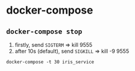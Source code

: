 # docker-compose

## `docker-compose stop`

1. firstly, send `SIGTERM` => kill 9555
2. after 10s (default), send `SIGKILL` => kill -9 9555

`docker-compose -t 30 iris_service`
